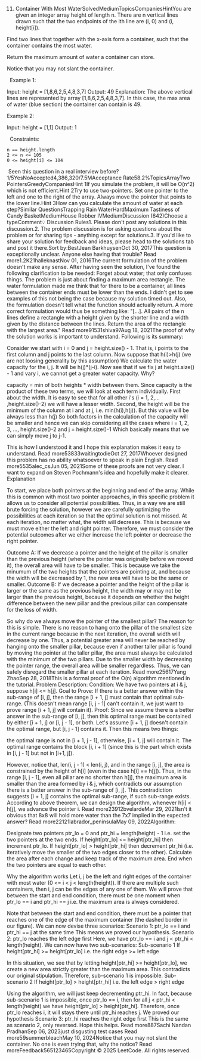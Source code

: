 11. Container With Most WaterSolvedMediumTopicsCompaniesHintYou are given an integer array height of length n. There are n vertical lines drawn such that the two endpoints of the ith line are (i, 0) and (i, height[i]).

Find two lines that together with the x-axis form a container, such that the container contains the most water.

Return the maximum amount of water a container can store.

Notice that you may not slant the container.

 
Example 1:

Input: height = [1,8,6,2,5,4,8,3,7]
Output: 49
Explanation: The above vertical lines are represented by array [1,8,6,2,5,4,8,3,7]. In this case, the max area of water (blue section) the container can contain is 49.


Example 2:

Input: height = [1,1]
Output: 1


 
Constraints:


	n == height.length
	2 <= n <= 105
	0 <= height[i] <= 104

 Seen this question in a real interview before?1/5YesNoAccepted4,386,320/7.5MAcceptance Rate58.2%TopicsArrayTwo PointersGreedyCompaniesHint 1If you simulate the problem, it will be O(n^2) which is not efficient.Hint 2Try to use two-pointers. Set one pointer to the left and one to the right of the array. Always move the pointer that points to the lower line.Hint 3How can you calculate the amount of water at each step?Similar QuestionsTrapping Rain WaterHardMaximum Tastiness of Candy BasketMediumHouse Robber IVMediumDiscussion (642)Choose a typeComment💡 Discussion Rules1. Please don't post any solutions in this discussion.2. The problem discussion is for asking questions about the problem or for sharing tips - anything except for solutions.3. If you'd like to share your solution for feedback and ideas, please head to the solutions tab and post it there.Sort by:BestJean BarkhuysenOct 30, 2017This question is exceptionally unclear. Anyone else having that trouble? Read more1.2K21halleknastNov 01, 2016The current formulation of the problem doesn't make any sense. After having seen the solution, I've found the following clarification to be needed:
Forget about water; that only confuses things. The problem is just about finding a maximum area rectangle. The water formulation made me think that for there to be a container, all lines between the container ends must be lower than the ends. I didn't get to see examples of this not being the case because my solution timed out.
Also, the formulation doesn't tell what the function should actually return. A more correct formulation would thus be something like:
"[...]. All pairs of the n lines define a rectangle with a height given by the shorter line and a width given by the distance between the lines. Return the area of the rectangle with the largest area." Read more91531shiva97Aug 18, 2021The proof of why the solution works is important to understand. Following is its summary:

Consider we start with i = 0 and j = height.size() - 1. That is, i points to the first column and j points to the last column.
Now suppose that h(i)>h(j) (we are not loosing generality by this assumption)
We calculate the water capacity for the i, j. It will be h(j)*(j-i).
Now see that if we fix j at height.size() - 1 and vary i, we cannot get a greater water capacity. Why?

capacity = min of both heights * width between them. Since capacity is the product of these two terms, we will look at each term individually.
First about the width. It is easy to see that for all other i's (i = 1, 2,... ,height.size()-2) we will have a lesser width.
Second, the height will be the minimum of the column at i and at j, i.e. min(h(i),h(j)). But this value will be always less than h(j)
So both factors in the calculation of the capacity will be smaller and hence we can skip considering all the cases where i = 1, 2, 3, ..., height.size()-2 and j = height.size()-1
Which basically means that we can simply move j to j-1.



This is how I understood it and I hope this explanation makes it easy to understand. Read more53833waitingtodieOct 27, 2017Whoever designed this problem has no ability whatsoever to speak in plain English. Read more5535alec_csJun 05, 2021Some of these proofs are not very clear. I want to expand on Steven Pochmann's idea and hopefully make it clearer.
Explanation

To start, we place both pointers at the beginning and end of the array. While this is common with most two pointer approaches, in this specific problem it allows us to consider all potential possibilities. Thus, in a way we are still brute forcing the solution, however we are carefully optimizing the possibilities at each iteration so that the optimal solution is not missed.
At each iteration, no matter what, the width will decrease. This is because we must move either the left and right pointer. Therefore, we must consider the potential outcomes after we either increase the left pointer or decrease the right pointer.

Outcome A: If we decrease a pointer and the height of the pillar is smaller than the previous height (where the pointer was originally before we moved it), the overall area will have to be smaller. This is because we take the minumum of the two heights that the pointers are pointing at, and because the width will be decreased by 1, the new area will have to be the same or smaller.
Outcome B: If we decrease a pointer and the height of the pillar is larger or the same as the previous height, the width may or may not be larger than the previous height, because it depends on whether the height difference between the new pillar and the previous pillar can compensate for the loss of width.



So why do we always move the pointer of the smallest pillar?
The reason for this is simple. There is no reason to hang onto the pillar of the smallest size in the current range because in the next iteration, the overall width will decrease by one. Thus, a potential greater area will never be reached by hanging onto the smaller pillar, because even if another taller pillar is found by moving the pointer at the taller pillar, the area must always be calculated with the minimum of the two pillars. Due to the smaller width by decreasing the pointer range, the overall area will be smaller regardless. Thus, we can safely disregard the smaller pillar at each iteration. Read more25617Yang  ZhaoSep 28, 2018This is a formal proof of the O(n) algorithm mentioned in the tutorial.
Problem Description:
Condition: We have two pointers at i & j, suppose h[i] <= h[j].
Goal to Prove: If there is a better answer within the sub-range of [i, j], then the range [i + 1, j] must contain that optimal sub-range. (This doesn't mean range [i, j - 1] can't contain it, we just want to prove range [i + 1, j] will contain it).
Proof:
Since we assume there is a better answer in the sub-range of [i, j], then this optimal range must be contained by either [i + 1, j] or [i, j - 1], or both.
Let's assume [i + 1, j] doesn't contain the optimal range, but [i, j - 1] contains it. Then this means two things:

the optimal range is not in [i + 1, j - 1], otherwise, [i + 1, j] will contain it.
The optimal range contains the block [i, i + 1] (since this is the part which exists in [i, j - 1] but not in [i+1, j]).

However, notice that, len(i, j - 1) < len(i, j), and in the range [i, j], the area is constrained by the height of h[i] (even in the case h[i] == h[j]). Thus, in the range [i, j - 1], even all pillar are no shorter than h[j], the maximum area is smaller than the area formed by i & j, which contradicts our assumption there is a better answer in the sub-range of [i, j]. This contradiction suggests [i + 1, j] contains the optimal sub-range, if such sub-range exists.
According to above theorem, we can design the algorithm, whenever h[i] < h[j], we advance the pointer i. Read more23912bvelardeMar 29, 2021Isn't it obvious that 8x8 will hold more water than the 7x7 implied in the expected answer? Read more22121labrador_peninsulaMay 09, 2022Algorithm:

Designate two pointers ptr_lo = 0 and ptr_hi = length(height) - 1 i.e. set the two pointers at the two ends.
If height[ptr_lo] <= height[ptr_hi] then increment ptr_lo.
If height[ptr_lo] > height[ptr_hi] then decrement ptr_hi (i.e. iteratively move the smaller of the two edges closer to the other).
Calculate the area after each change and keep track of the maximum area.
End when the two pointers are equal to each other.

Why the algorithm works
Let i, j be the left and right edges of the container with most water (0 <= i < j < length(height)). If there are multiple such containers, then i, j can be the edges of any one of them. We will prove that between the start and end condition, there must be one moment when ptr_lo == i and ptr_hi == j i.e. the maximum area is always considered.


Note that between the start and end condition, there must be a pointer that reaches one of the edge of the maximum container (the dashed border in our figure). We can now devise three scenarios:
Scenario 1: ptr_lo == i and ptr_hi == j at the same time
This means we proved our hypothesis.
Scenario 2: ptr_lo reaches the left edge first
Here, we have ptr_lo == i and j < ptr_hi < length(height). We can now have two sub-scenarios:
Sub-scenario 1 If height[ptr_hi] >= height[ptr_lo] i.e. the right edge >= left edge

In this situation, we see that by letting  height[ptr_hi] >= height[ptr_lo], we create a new area strictly greater than the maximum area. This contradicts our original stipulation. Therefore, sub-scenario 1 is impossible.
Sub-scenario 2 If height[ptr_lo] > height[ptr_hi] i.e. the left edge > right edge

Using the algorithm, we will just keep decrementing ptr_hi. In fact, because sub-scenario 1 is impossible, once ptr_lo == i, then for all j < ptr_hi < length(height) we have height[ptr_lo] > height[ptr_hi].
Therefore, once ptr_lo reaches i, it will stays there until ptr_hi reaches j. We proved our hypothesis
Scenario 3: ptr_hi reaches the right edge first
This is the same as scenario 2, only reversed.
Hope this helps. Read more887Sachi Nandan PradhanSep 06, 2023just disgusting test cases Read more59summerbleachMay 10, 2024Notice that you may not slant the container.
No one is even trying that, why the notice? Read moreFeedback565123465Copyright © 2025 LeetCode. All rights reserved.